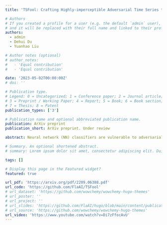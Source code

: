```yaml
---
title: 'TSFool: Crafting Highly-imperceptible Adversarial Time Series through Multi-objective Black-box Attack to Fool RNN Classifiers'

# Authors
# If you created a profile for a user (e.g. the default `admin` user), write the username (folder name) here
# and it will be replaced with their full name and linked to their profile.
authors:
  - admin
  - Dehui Du
  - Yuanhao Liu

# Author notes (optional)
# author_notes:
#   - 'Equal contribution'
#   - 'Equal contribution'

date: '2023-05-02T00:00:00Z'
# doi: ''

# Publication type.
# Legend: 0 = Uncategorized; 1 = Conference paper; 2 = Journal article;
# 3 = Preprint / Working Paper; 4 = Report; 5 = Book; 6 = Book section;
# 7 = Thesis; 8 = Patent
publication_types: ['3']

# Publication name and optional abbreviated publication name.
publication: ArXiv preprint
publication_short: ArXiv preprint. Under review

abstract: Neural network (NN) classifiers are vulnerable to adversarial attacks. Although the existing gradient-based attacks achieve state-of-the-art performance in feed-forward NNs and image recognition tasks, they do not perform as well on time series classification with recurrent neural network (RNN) models. This is because the cyclical structure of RNN prevents direct model differentiation and the visual sensitivity of time series data to perturbations challenges the traditional local optimization objective of the adversarial attack. In this paper, a black-box method called TSFool is proposed to efficiently craft highly-imperceptible adversarial time series for RNN classifiers. We propose a novel global optimization objective named Camouflage Coefficient to consider the imperceptibility of adversarial samples from the perspective of class distribution, and accordingly refine the adversarial attack as a multi-objective optimization problem to enhance the perturbation quality. To get rid of the dependence on gradient information, we also propose a new idea that introduces a representation model for RNN to capture deeply embedded vulnerable samples having otherness between their features and latent manifold, based on which the optimization solution can be heuristically approximated. Experiments on 10 UCR datasets are conducted to confirm that TSFool averagely outperforms existing methods with a 46.3% higher attack success rate, 87.4% smaller perturbation and 25.6% better Camouflage Coefficient at a similar time cost. The code is available at https://github.com/FlaAI/TSFool.

# Summary. An optional shortened abstract.
# summary: Lorem ipsum dolor sit amet, consectetur adipiscing elit. Duis posuere tellus ac convallis placerat. Proin tincidunt magna sed ex sollicitudin condimentum.

tags: []

# Display this page in the Featured widget?
featured: true

url_pdf: 'https://arxiv.org/pdf/2209.06388.pdf'
url_code: 'https://github.com/FlaAI/TSFool'
# url_dataset: 'https://github.com/wowchemy/wowchemy-hugo-themes'
# url_poster: ''
# url_project: ''
# url_slides: 'https://github.com/FlaAI/hugo/blob/main/content/publication/RNNWFA/RNNWFASlide.pdf'
# url_source: 'https://github.com/wowchemy/wowchemy-hugo-themes'
url_video: 'https://www.youtube.com/watch?v=Di7zFfocAvU'
---
```


